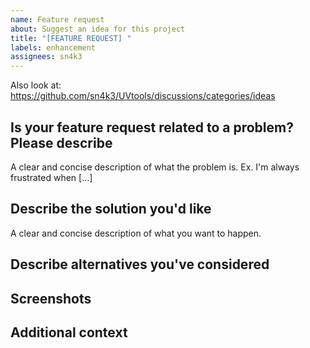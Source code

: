 ```yaml
---
name: Feature request
about: Suggest an idea for this project
title: "[FEATURE REQUEST] "
labels: enhancement
assignees: sn4k3
---
```


Also look at: https://github.com/sn4k3/UVtools/discussions/categories/ideas

<!--
This is just a template - feel free to delete any and all of it and replace as appropriate.
Before continue, please look/search on closed topics if your case was already been discussed, if yes and related, comment there instead.
!-->

## Is your feature request related to a problem? Please describe
A clear and concise description of what the problem is. Ex. I'm always frustrated when [...]

## Describe the solution you'd like
A clear and concise description of what you want to happen.

## Describe alternatives you've considered
<!--
A clear and concise description of any alternative solutions or features you've considered.
!-->

## Screenshots
<!--
If applicable, add screenshots to help explain your request.
!-->

## Additional context
<!--
Add any other context or screenshots about the feature request here.
!-->